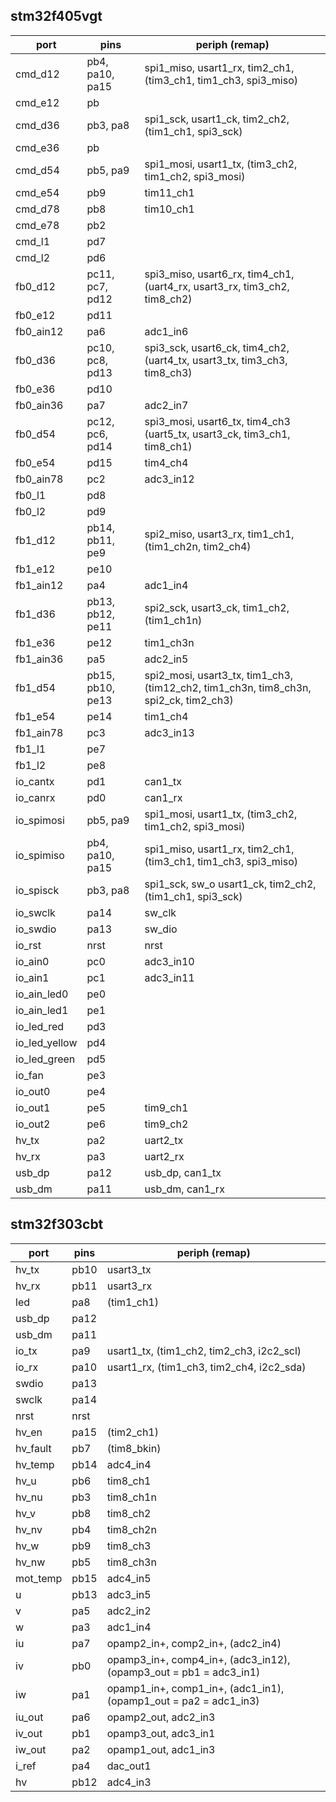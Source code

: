 ## stm32f405vgt

| port | pins | periph (remap) |
| --- | --- | --- |
| cmd_d12 | pb4, pa10, pa15 | spi1_miso, usart1_rx, tim2_ch1, (tim3_ch1, tim1_ch3, spi3_miso) |
| cmd_e12 | pb | |
| cmd_d36 | pb3, pa8 | spi1_sck, usart1_ck, tim2_ch2, (tim1_ch1, spi3_sck) |
| cmd_e36 | pb | |
| cmd_d54 | pb5, pa9 | spi1_mosi, usart1_tx, (tim3_ch2, tim1_ch2, spi3_mosi) |
| cmd_e54 | pb9 | tim11_ch1 |
| cmd_d78 | pb8 | tim10_ch1 |
| cmd_e78 | pb2 | |
| cmd_l1 | pd7 | |
| cmd_l2 | pd6 | |
| fb0_d12 | pc11, pc7, pd12 | spi3_miso, usart6_rx, tim4_ch1, (uart4_rx, usart3_rx, tim3_ch2, tim8_ch2) |
| fb0_e12 | pd11 | |
| fb0_ain12 | pa6 | adc1_in6 |
| fb0_d36 | pc10, pc8, pd13 | spi3_sck, usart6_ck, tim4_ch2, (uart4_tx, usart3_tx, tim3_ch3, tim8_ch3) |
| fb0_e36 | pd10 | |
| fb0_ain36 | pa7 | adc2_in7 |
| fb0_d54 | pc12, pc6, pd14 | spi3_mosi, usart6_tx, tim4_ch3 (uart5_tx, usart3_ck, tim3_ch1, tim8_ch1) |
| fb0_e54 | pd15 | tim4_ch4 |
| fb0_ain78 | pc2 | adc3_in12 |
| fb0_l1 | pd8 | |
| fb0_l2 | pd9 | |
| fb1_d12 | pb14, pb11, pe9 | spi2_miso, usart3_rx, tim1_ch1, (tim1_ch2n, tim2_ch4) |
| fb1_e12 | pe10 | |
| fb1_ain12 | pa4 | adc1_in4 |
| fb1_d36 | pb13, pb12, pe11 | spi2_sck, usart3_ck, tim1_ch2, (tim1_ch1n) |
| fb1_e36 | pe12 | tim1_ch3n |
| fb1_ain36 | pa5 | adc2_in5 |
| fb1_d54 | pb15, pb10, pe13 | spi2_mosi, usart3_tx, tim1_ch3, (tim12_ch2, tim1_ch3n, tim8_ch3n, spi2_ck, tim2_ch3) |
| fb1_e54 | pe14 | tim1_ch4 |
| fb1_ain78 | pc3 | adc3_in13 |
| fb1_l1 | pe7 | |
| fb1_l2 | pe8 | |
| io_cantx | pd1 | can1_tx |
| io_canrx | pd0 | can1_rx |
| io_spimosi | pb5, pa9 | spi1_mosi, usart1_tx, (tim3_ch2, tim1_ch2, spi3_mosi) |
| io_spimiso | pb4, pa10, pa15 | spi1_miso, usart1_rx, tim2_ch1, (tim3_ch1, tim1_ch3, spi3_miso) |
| io_spisck | pb3, pa8 | spi1_sck, sw_o usart1_ck, tim2_ch2, (tim1_ch1, spi3_sck) |
| io_swclk | pa14 | sw_clk |
| io_swdio | pa13 | sw_dio |
| io_rst | nrst | nrst |
| io_ain0 | pc0 | adc3_in10 |
| io_ain1 | pc1 | adc3_in11 |
| io_ain_led0 | pe0 | |
| io_ain_led1 | pe1 | |
| io_led_red | pd3 | |
| io_led_yellow | pd4 | |
| io_led_green | pd5 | |
| io_fan | pe3 | |
| io_out0 | pe4 | |
| io_out1 | pe5 | tim9_ch1 |
| io_out2 | pe6 | tim9_ch2 |
| hv_tx | pa2 | uart2_tx |
| hv_rx | pa3 | uart2_rx |
| usb_dp | pa12 | usb_dp, can1_tx |
| usb_dm | pa11 | usb_dm, can1_rx |

## stm32f303cbt

| port | pins | periph (remap) |
|---|---|---
| hv_tx | pb10 | usart3_tx |
| hv_rx | pb11 | usart3_rx |
| led | pa8 | (tim1_ch1) |
| usb_dp | pa12 | |
| usb_dm | pa11 | |
| io_tx | pa9 | usart1_tx, (tim1_ch2, tim2_ch3, i2c2_scl)|
| io_rx | pa10 | usart1_rx, (tim1_ch3, tim2_ch4, i2c2_sda)|
| swdio | pa13 ||
| swclk | pa14 ||
| nrst | nrst ||
| hv_en | pa15 | (tim2_ch1) |
| hv_fault | pb7 | (tim8_bkin) |
| hv_temp | pb14 | adc4_in4 |
| hv_u | pb6 | tim8_ch1 |
| hv_nu | pb3 | tim8_ch1n |
| hv_v | pb8 | tim8_ch2 |
| hv_nv | pb4 | tim8_ch2n |
| hv_w | pb9 | tim8_ch3 |
| hv_nw | pb5 | tim8_ch3n |
| mot_temp | pb15 | adc4_in5 |
| u | pb13 | adc3_in5 |
| v | pa5 | adc2_in2 |
| w | pa3 | adc1_in4 |
| iu | pa7 | opamp2_in+, comp2_in+, (adc2_in4)|
| iv | pb0| opamp3_in+, comp4_in+, (adc3_in12), (opamp3_out = pb1 = adc3_in1)|
| iw | pa1 | opamp1_in+, comp1_in+, (adc1_in1), (opamp1_out = pa2 = adc1_in3)|
| iu_out | pa6 | opamp2_out, adc2_in3 |
| iv_out | pb1 | opamp3_out, adc3_in1 |
| iw_out | pa2 | opamp1_out, adc1_in3 |
| i_ref | pa4 | dac_out1 |
| hv | pb12 | adc4_in3 |
